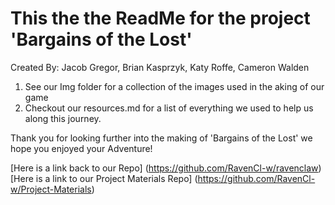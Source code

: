 # This the the ReadMe for the project 'Bargains of the Lost'
Created By: Jacob Gregor, Brian Kasprzyk, Katy Roffe, Cameron Walden

1. See our Img folder for a collection of the images used in the  aking of our game
2. Checkout our resources.md for a list of everything we used to help us along this journey. 

Thank you for looking further into the making of 'Bargains of the Lost' we hope you enjoyed your Adventure!

[Here is a link back to our Repo] (https://github.com/RavenCl-w/ravenclaw)
[Here is a link to our Project Materials Repo] (https://github.com/RavenCl-w/Project-Materials)